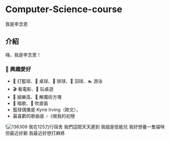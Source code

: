 # Computer-Science-course

我是李念恩
## 介紹

嗨，我是李念恩！

### 🎯 興趣愛好

- 🏀 打籃球、🏓 桌球、🏐 排球、🏸 羽球、🏊 游泳
- 🎬 看電影、🎲 玩桌遊
- 🧱 組樂高、🧩 解魔術方塊
- 🎤 唱歌、🎼 吹直笛
- 籃球偶像是 Kyrie Irving（歐文），
- 最喜歡的歌曲是 🎶《做我的初戀

!![136309](https://github.com/user-attachments/assets/bfbb8ebb-cb8b-41f6-b83c-3227d914ddc1)
我在125力行宿舍
我們這間天天遲到
我姐是低能兒
我好想養一隻貓咪 但最近好窮
我最近好想打麻將 

